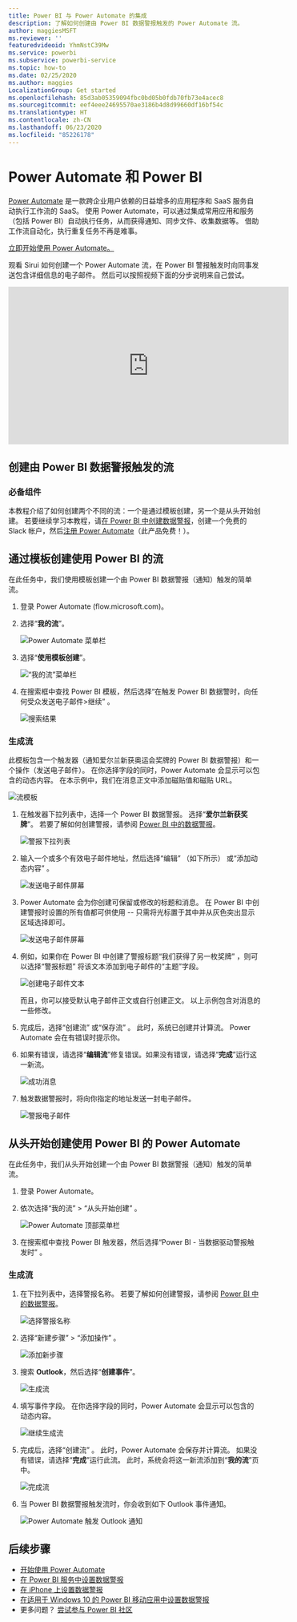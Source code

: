 ```yaml
---
title: Power BI 与 Power Automate 的集成
description: 了解如何创建由 Power BI 数据警报触发的 Power Automate 流。
author: maggiesMSFT
ms.reviewer: ''
featuredvideoid: YhmNstC39Mw
ms.service: powerbi
ms.subservice: powerbi-service
ms.topic: how-to
ms.date: 02/25/2020
ms.author: maggies
LocalizationGroup: Get started
ms.openlocfilehash: 85d3ab05359094fbc0bd05b0fdb70fb73e4acec8
ms.sourcegitcommit: eef4eee24695570ae3186b4d8d99660df16bf54c
ms.translationtype: HT
ms.contentlocale: zh-CN
ms.lasthandoff: 06/23/2020
ms.locfileid: "85226178"
---
```

# <a name="power-automate-and-power-bi"></a>Power Automate 和 Power BI

[Power Automate](https://docs.microsoft.com/power-automate/getting-started) 是一款跨企业用户依赖的日益增多的应用程序和 SaaS 服务自动执行工作流的 SaaS。 使用 Power Automate，可以通过集成常用应用和服务（包括 Power BI）自动执行任务，从而获得通知、同步文件、收集数据等。 借助工作流自动化，执行重复任务不再是难事。

[立即开始使用 Power Automate。](https://docs.microsoft.com/power-automate/getting-started)

观看 Sirui 如何创建一个 Power Automate 流，在 Power BI 警报触发时向同事发送包含详细信息的电子邮件。 然后可以按照视频下面的分步说明来自己尝试。

<iframe width="560" height="315" src="https://www.youtube.com/embed/YhmNstC39Mw" frameborder="0" allowfullscreen></iframe>

## <a name="create-a-flow-that-is-triggered-by-a-power-bi-data-alert"></a>创建由 Power BI 数据警报触发的流

### <a name="prerequisites"></a>必备组件
本教程介绍了如何创建两个不同的流：一个是通过模板创建，另一个是从头开始创建。 若要继续学习本教程，请[在 Power BI 中创建数据警报](../create-reports/service-set-data-alerts.md)，创建一个免费的 Slack 帐户，然后[注册 Power Automate](https://flow.microsoft.com/#home-signup)（此产品免费！）。

## <a name="create-a-flow-that-uses-power-bi---from-a-template"></a>通过模板创建使用 Power BI 的流
在此任务中，我们使用模板创建一个由 Power BI 数据警报（通知）触发的简单流。

1. 登录 Power Automate (flow.microsoft.com)。
2. 选择“**我的流**”。
   
   ![Power Automate 菜单栏](media/service-flow-integration/power-bi-my-flows.png)
3. 选择“**使用模板创建**”。
   
    ![“我的流”菜单栏](media/service-flow-integration/power-bi-template.png)
4. 在搜索框中查找 Power BI 模板，然后选择“在触发 Power BI 数据警时，向任何受众发送电子邮件>继续”  。
   
    ![搜索结果](media/service-flow-integration/power-bi-flow-alert.png)


### <a name="build-the-flow"></a>生成流
此模板包含一个触发器（通知爱尔兰新获奥运会奖牌的 Power BI 数据警报）和一个操作（发送电子邮件）。 在你选择字段的同时，Power Automate 会显示可以包含的动态内容。  在本示例中，我们在消息正文中添加磁贴值和磁贴 URL。

![流模板](media/service-flow-integration/power-bi-template1.png)

1. 在触发器下拉列表中，选择一个 Power BI 数据警报。 选择“**爱尔兰新获奖牌**”。 若要了解如何创建警报，请参阅 [Power BI 中的数据警报](../create-reports/service-set-data-alerts.md)。
   
   ![警报下拉列表](media/service-flow-integration/power-bi-trigger-flow.png)
2. 输入一个或多个有效电子邮件地址，然后选择“编辑”  （如下所示） 或“添加动态内容”  。 
   
   ![发送电子邮件屏幕](media/service-flow-integration/power-bi-flow-email.png)

3. Power Automate 会为你创建可保留或修改的标题和消息。 在 Power BI 中创建警报时设置的所有值都可供使用 -- 只需将光标置于其中并从灰色突出显示区域选择即可。 

   ![发送电子邮件屏幕](media/service-flow-integration/power-bi-flow-email-default.png)

1.  例如，如果你在 Power BI 中创建了警报标题“我们获得了另一枚奖牌”  ，则可以选择“警报标题”  将该文本添加到电子邮件的“主题”字段。

    ![创建电子邮件文本](media/service-flow-integration/power-bi-flow-message.png)

    而且，你可以接受默认电子邮件正文或自行创建正文。 以上示例包含对消息的一些修改。

1. 完成后，选择“创建流”  或“保存流”  。  此时，系统已创建并计算流。  Power Automate 会在有错误时提示你。
2. 如果有错误，请选择“**编辑流**”修复错误。如果没有错误，请选择“**完成**”运行这一新流。
   
   ![成功消息](media/service-flow-integration/power-bi-flow-running.png)
5. 触发数据警报时，将向你指定的地址发送一封电子邮件。  
   
   ![警报电子邮件](media/service-flow-integration/power-bi-flow-email2.png)

## <a name="create-a-power-automate-that-uses-power-bi---from-scratch-blank"></a>从头开始创建使用 Power BI 的 Power Automate
在此任务中，我们从头开始创建一个由 Power BI 数据警报（通知）触发的简单流。

1. 登录 Power Automate。
2. 依次选择“我的流”   > “从头开始创建”  。
   
   ![Power Automate 顶部菜单栏](media/service-flow-integration/power-bi-my-flows.png)
3. 在搜索框中查找 Power BI 触发器，然后选择“Power BI - 当数据驱动警报触发时”  。

### <a name="build-your-flow"></a>生成流
1. 在下拉列表中，选择警报名称。  若要了解如何创建警报，请参阅 [Power BI 中的数据警报](../create-reports/service-set-data-alerts.md)。
   
    ![选择警报名称](media/service-flow-integration/power-bi-totalstores2.png)
2. 选择“新建步骤”   > “添加操作”  。
   
   ![添加新步骤](media/service-flow-integration/power-bi-new-step.png)
3. 搜索 **Outlook**，然后选择“**创建事件**”。
   
   ![生成流](media/service-flow-integration/power-bi-create-event.png)
4. 填写事件字段。 在你选择字段的同时，Power Automate 会显示可以包含的动态内容。
   
   ![继续生成流](media/service-flow-integration/power-bi-flow-event.png)
5. 完成后，选择“创建流”  。  此时，Power Automate 会保存并计算流。 如果没有错误，请选择“**完成**”运行此流。  此时，系统会将这一新流添加到“**我的流**”页中。
   
   ![完成流](media/service-flow-integration/power-bi-flow-running.png)
6. 当 Power BI 数据警报触发流时，你会收到如下 Outlook 事件通知。
   
    ![Power Automate 触发 Outlook 通知](media/service-flow-integration/power-bi-flow-notice.png)

## <a name="next-steps"></a>后续步骤
* [开始使用 Power Automate](https://docs.microsoft.com/power-automate/getting-started/)
* [在 Power BI 服务中设置数据警报](../create-reports/service-set-data-alerts.md)
* [在 iPhone 上设置数据警报](../consumer/mobile/mobile-set-data-alerts-in-the-mobile-apps.md)
* [在适用于 Windows 10 的 Power BI 移动应用中设置数据警报](../consumer/mobile/mobile-set-data-alerts-in-the-mobile-apps.md)
* 更多问题？ [尝试参与 Power BI 社区](https://community.powerbi.com/)
